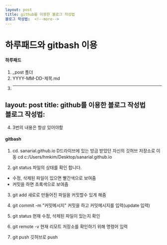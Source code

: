 ```yaml
---
layout: post
title: github를 이용한 블로그 작성법	
블로그 작성법:  <!--more-->
---
```



# 하루패드와 gitbash 이용

#### 하루패드
1. _post 폴더
2. YYYY-MM-DD-제목.md
3. ---
layout: post
title: github를 이용한 블로그 작성법	
블로그 작성법:  <!--more-->
---
4. 3번의 내용은 항상 있어야함

#### gitbash
1. cd. sanarial.github.io 
 D드라이브에 있는 방금 받았던 자신의 깃허브 저장소로 이동
 cd c:/Users/hmkim/Desktop/sanarial.github.io

 
2. git status
 파일의 상태를 확인 합니다. 
  - 수정, 삭제된 파일이 있으면 빨간색으로 보여줌
  - 커밋을 하면 초록색으로 보여줌
3. git add
 새로로 만들어진 파일을 커밋할수 있게 해줌
 
4. git commit -m "커밋메시지"
 커밋을 하고 커밋메시지를 입력(update 입력)
 
5. git status
 현재 수정, 삭제된 파일이 있는지 확인

6. git remote -v
 현재 리모트 저장소를 확인하기 위해 명령어 입력

7. git push
 깃허브로 push